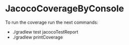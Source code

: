 # JacocoCoverageByConsole

To run the coverage run the next commands:

- ./gradlew test jacocoTestReport
- ./gradlew printCoverage


